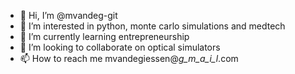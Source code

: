 - 👋 Hi, I’m @mvandeg-git
- 👀 I’m interested in python, monte carlo simulations and medtech
- 🌱 I’m currently learning entrepreneurship
- 💞️ I’m looking to collaborate on optical simulators
- 📫 How to reach me mvandegiessen@_g_m_a_i_l_.com

<!---
mvandeg-git/mvandeg-git is a ✨ special ✨ repository because its `README.md` (this file) appears on your GitHub profile.
You can click the Preview link to take a look at your changes.
--->
